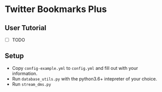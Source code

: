 # Twitter Bookmarks Plus  


## User Tutorial  
- [ ] TODO  

## Setup  
- Copy `config-example.yml` to `config.yml` and fill out with your information.  
- Run `database_utils.py` with the python3.6+ intepreter of your choice.  
- Run `stream_dms.py`  
